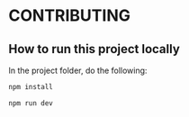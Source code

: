 # CONTRIBUTING

## How to run this project locally

In the project folder, do the following:

```bash
npm install

npm run dev
```